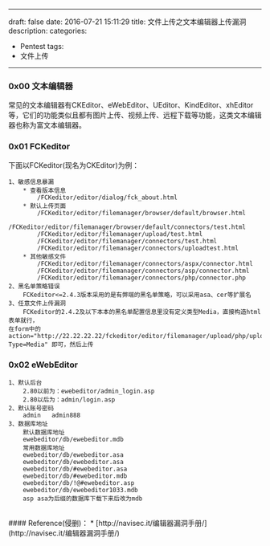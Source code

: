 <!--
 * @Author: reber
 * @Mail: reber0ask@qq.com
 * @Date: 2021-10-15 09:46:11
 * @LastEditTime: 2022-01-21 15:42:50
-->
---
draft: false
date: 2016-07-21 15:11:29
title: 文件上传之文本编辑器上传漏洞
description: 
categories:
  - Pentest
tags:
  - 文件上传
---

### 0x00 文本编辑器
常见的文本编辑器有CKEditor、eWebEditor、UEditor、KindEditor、xhEditor等，它们的功能类似且都有图片上传、视频上传、远程下载等功能，这类文本编辑器也称为富文本编辑器。

### 0x01 FCKeditor
下面以FCKeditor(现名为CKEditor)为例：
```
1、敏感信息暴漏
    * 查看版本信息
        /FCKeditor/editor/dialog/fck_about.html
    * 默认上传页面
        /FCKeditor/editor/filemanager/browser/default/browser.html
        /FCKeditor/editor/filemanager/browser/default/connectors/test.html
        /FCKeditor/editor/filemanager/upload/test.html
        /FCKeditor/editor/filemanager/connectors/test.html
        /FCKeditor/editor/filemanager/connectors/uploadtest.html
    * 其他敏感文件
        /FCKeditor/editor/filemanager/connectors/aspx/connector.html
        /FCKeditor/editor/filemanager/connectors/asp/connector.html
        /FCKeditor/editor/filemanager/connectors/php/connector.php
2、黑名单策略错误
    FCKeditor<=2.4.3版本采用的是有弊端的黑名单策略，可以采用asa、cer等扩展名
3、任意文件上传漏洞
    FCKeditor的2.4.2及以下本本的黑名单配置信息里没有定义类型Media，直接构造html表单就行，
在form中的action="http://22.22.22.22/fckeditor/editor/filemanager/upload/php/upload.php?Type=Media" 即可，然后上传
```

### 0x02 eWebEditor
```
1、默认后台
    2.80以前为：ewebeditor/admin_login.asp
    2.80以后为：admin/login.asp
2、默认账号密码
    admin   admin888
3、数据库地址
    默认数据库地址
    ewebeditor/db/ewebeditor.mdb
    常用数据库地址
    ewebeditor/db/ewebeditor.asa
    ewebeditor/db/ewebeditor.asa
    ewebeditor/db/#ewebeditor.asa
    ewebeditor/db/#ewebeditor.mdb
    ewebeditor/db/!@#ewebeditor.asp
    ewebeditor/db/ewebeditor1033.mdb
    asp asa为后缀的数据库下载下来后改为mdb
```
<br />
#### Reference(侵删)：
* [http://navisec.it/编辑器漏洞手册/](http://navisec.it/编辑器漏洞手册/)
